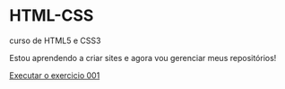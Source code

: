 # HTML-CSS
 curso de HTML5 e CSS3

Estou aprendendo a criar sites e agora vou gerenciar meus repositórios!

<a href="https://felipesn07.github.io/HTML-CSS/Exercicios/ex001/index.html"> Executar o exercicio 001 </a>